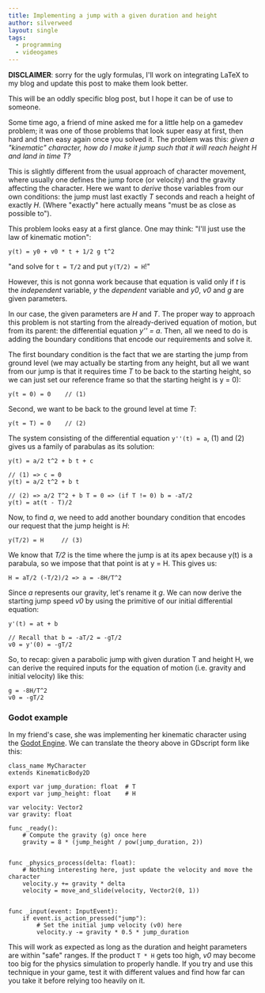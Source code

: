 ```yaml
---
title: Implementing a jump with a given duration and height
author: silverweed
layout: single
tags:  
  - programming  
  - videogames  
---
```


**DISCLAIMER**: sorry for the ugly formulas, I'll work on integrating LaTeX to my blog and update this post to make them look better.

This will be an oddly specific blog post, but I hope it can be of use to someone.

Some time ago, a friend of mine asked me for a little help on a gamedev problem; it was one of those problems that look super easy at first, then hard and then easy again once you solved it.
The problem was this: *given a "kinematic" character, how do I make it jump such that it will reach height H and land in time T?*

This is slightly different from the usual approach of character movement, where usually one defines the jump force (or velocity) and the gravity affecting the character. Here we want to *derive* those variables from our own conditions: the jump must last exactly *T* seconds and reach a height of exactly *H*. (Where "exactly" here actually means "must be as close as possible to").

This problem looks easy at a first glance. One may think: "I'll just use the law of kinematic motion":

```
y(t) = y0 + v0 * t + 1/2 g t^2
```

"and solve for `t = T/2` and put `y(T/2) = H`!"

However, this is not gonna work because that equation is valid only if *t* is the *independent* variable, *y* the *dependent* variable and *y0*, *v0* and *g* are given parameters.

In our case, the given parameters are *H* and *T*. The proper way to approach this problem is not starting from the already-derived equation of motion, but from its parent: the differential equation *y'' = a*. Then, all we need to do is adding the boundary conditions that encode our requirements and solve it.

The first boundary condition is the fact that we are starting the jump from ground level (we may actually be starting from any height, but all we want from our jump is that it requires time *T* to be back to the starting height, so we can just set our reference frame so that the starting height is y = 0):

```
y(t = 0) = 0    // (1)
```

Second, we want to be back to the ground level at time *T*:

```
y(t = T) = 0    // (2)
```

The system consisting of the differential equation `y''(t) = a`, (1) and (2) gives us a family of parabulas as its solution:

```
y(t) = a/2 t^2 + b t + c

// (1) => c = 0
y(t) = a/2 t^2 + b t

// (2) => a/2 T^2 + b T = 0 => (if T != 0) b = -aT/2
y(t) = at(t - T)/2
```

Now, to find *a*, we need to add another boundary condition that encodes our request that the jump height is *H*:

```
y(T/2) = H     // (3)
```

We know that *T/2* is the time where the jump is at its apex because y(t) is a parabula, so we impose that that point is at y = H. This gives us:

```
H = aT/2 (-T/2)/2 => a = -8H/T^2
```

Since *a* represents our gravity, let's rename it *g*. We can now derive the starting jump speed *v0* by using the primitive of our initial differential equation: 

```
y'(t) = at + b

// Recall that b = -aT/2 = -gT/2
v0 = y'(0) = -gT/2
```

So, to recap: given a parabolic jump with given duration T and height H, we can derive the required inputs for the equation of motion (i.e. gravity and initial velocity) like this: 

```
g = -8H/T^2
v0 = -gT/2
```

### Godot example

In my friend's case, she was implementing her kinematic character using the [Godot Engine](https://godotengine.org/). We can translate the theory above in GDscript form like this:

```
class_name MyCharacter
extends KinematicBody2D

export var jump_duration: float  # T
export var jump_height: float    # H

var velocity: Vector2
var gravity: float

func _ready():
    # Compute the gravity (g) once here
    gravity = 8 * (jump_height / pow(jump_duration, 2))


func _physics_process(delta: float):
    # Nothing interesting here, just update the velocity and move the character
    velocity.y += gravity * delta
    velocity = move_and_slide(velocity, Vector2(0, 1))


func _input(event: InputEvent):
    if event.is_action_pressed("jump"):
        # Set the initial jump velocity (v0) here
        velocity.y -= gravity * 0.5 * jump_duration
```

This will work as expected as long as the duration and height parameters are within "safe" ranges. If the product `T * H` gets too high, *v0* may become too big for the physics simulation to properly handle. If you try and use this technique in your game, test it with different values and find how far can you take it before relying too heavily on it.
